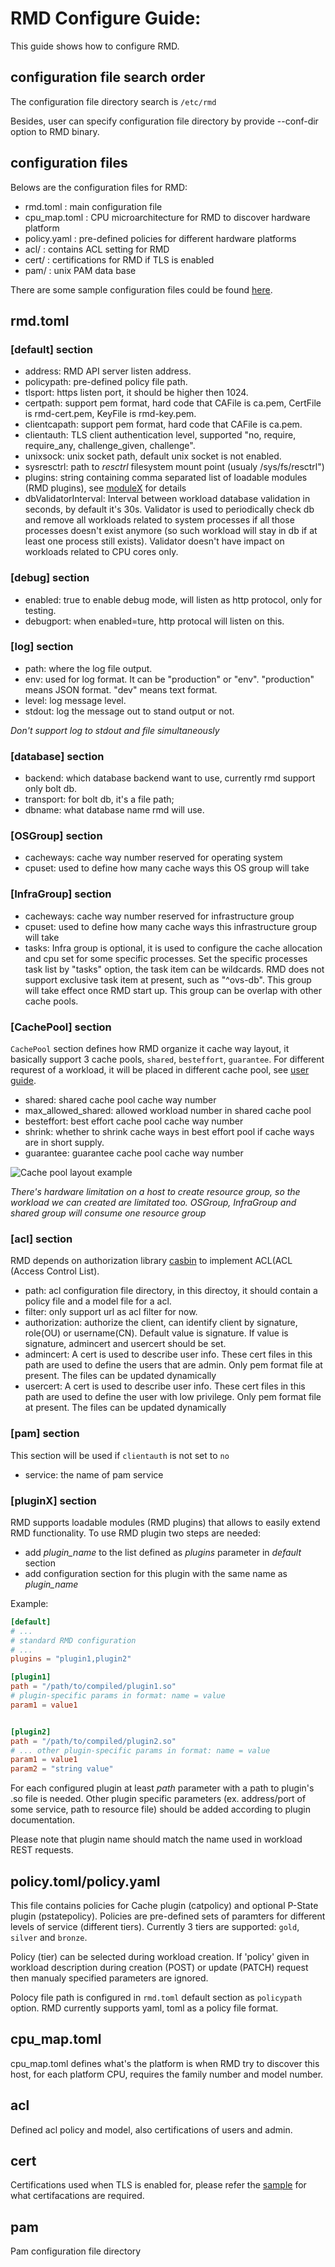 # RMD Configure Guide:

This guide shows how to configure RMD.

## configuration file search order

The configuration file directory search is `/etc/rmd`

Besides, user can specify configuration file directory by provide --conf-dir option
to RMD binary.

## configuration files

Belows are the configuration files for RMD:

* rmd.toml : main configuration file
* cpu_map.toml : CPU microarchitecture for RMD to discover hardware platform
* policy.yaml : pre-defined policies for different hardware platforms
* acl/ : contains ACL setting for RMD
* cert/ : certifications for RMD if TLS is enabled
* pam/ : unix PAM data base

There are some sample configuration files could be found [here](../etc/rmd).

## rmd.toml

### [default] section
* address: RMD API server listen address.
* policypath: pre-defined policy file path.
* tlsport: https listen port, it should be higher then 1024.
* certpath: support pem format, hard code that CAFile is ca.pem, CertFile is rmd-cert.pem, KeyFile is rmd-key.pem.
* clientcapath: support pem format, hard code that CAFile is ca.pem.
* clientauth: TLS client authentication level, supported "no, require, require_any, challenge_given, challenge".
* unixsock: unix socket path, default unix socket is not enabled.
* sysresctrl: path to *resctrl* filesystem mount point (usualy /sys/fs/resctrl")
* plugins: string containing comma separated list of loadable modules (RMD plugins), see [moduleX](#modulex-section) for details
* dbValidatorInterval: Interval between workload database validation in seconds, by default it's 30s. Validator is used to periodically check db
and remove all workloads related to system processes if all those processes doesn't exist anymore (so such workload will stay in db if at least one process still exists). Validator doesn't have impact on workloads related to CPU cores only.

### [debug] section
* enabled: true to enable debug mode, will listen as http protocol, only for testing.
* debugport: when enabled=ture, http protocal will listen on this.

### [log] section
* path: where the log file output.
* env: used for log format. It can be "production" or "env". "production" means JSON format. "dev" means text format.
* level: log message level.
* stdout: log the message out to stand output or not.

*Don't support log to stdout and file simultaneously*

### [database] section
* backend: which database backend want to use, currently rmd support only bolt db.
* transport: for bolt db, it's a file path;
* dbname: what database name rmd will use.


### [OSGroup] section
* cacheways: cache way number reserved for operating system
* cpuset: used to define how many cache ways this OS group will take

### [InfraGroup] section
* cacheways: cache way number reserved for infrastructure group
* cpuset: used to define how many cache ways this infrastructure group will take
* tasks: Infra group is optional, it is used to configure the cache allocation and cpu set for some specific processes. Set the specific processes task list by "tasks" option, the task item can be wildcards. RMD does not support exclusive task item at present, such as "^ovs-db". This group will take effect once RMD start up. This group can be overlap with other cache pools.

### [CachePool] section
`CachePool` section defines how RMD organize it cache way layout, it basically support 3 cache pools, `shared`, `besteffort`, `guarantee`. For different requrest of a workload, it will be placed in different cache pool, see [user guide](UserGuide.md).

* shared: shared cache pool cache way number
* max_allowed_shared: allowed workload number in shared cache pool
* besteffort: best effort cache pool cache way number
* shrink: whether to shrink cache ways in best effort pool if cache ways are in short supply.
* guarantee: guarantee cache pool cache way number

![Cache pool layout example](pic/rmd_pools.png)

*There's hardware limitation on a host to create resource group, so the workload we can created are limitated too. OSGroup, InfraGroup and shared group will consume one resource group*

### [acl] section

RMD depends on authorization library [casbin](https://github.com/casbin/casbin) to implement ACL(ACL (Access Control List).

* path: acl configuration file directory, in this directoy, it should contain a policy file and a model file for a acl.
* filter: only support url as acl filter for now.
* authorization: authorize the client, can identify client by signature, role(OU) or username(CN). Default value is signature. If value is signature, admincert     and usercert should be set.
* admincert: A cert is used to describe user info. These cert files in this path are used to define the users that are admin. Only pem format file at present. The files can be updated dynamically
* usercert: A cert is used to describe user info. These cert files in this path are used to define the user with low privilege. Only pem format file at present. The files can be updated dynamically

### [pam] section
This section will be used if `clientauth` is not set to `no`
* service: the name of pam service

### [pluginX] section

RMD supports loadable modules (RMD plugins) that allows to easily extend RMD functionality. To use RMD plugin two steps are needed:

* add *plugin_name* to the list defined as *plugins* parameter in *default* section
* add configuration section for this plugin with the same name as *plugin_name*

Example:

```toml
[default]
# ...
# standard RMD configuration
# ...
plugins = "plugin1,plugin2"

[plugin1]
path = "/path/to/compiled/plugin1.so"
# plugin-specific params in format: name = value
param1 = value1


[plugin2]
path = "/path/to/compiled/plugin2.so"
# ... other plugin-specific params in format: name = value
param1 = value1
param2 = "string value"
```

For each configured plugin at least *path* parameter with a path to plugin's .so file is needed. Other plugin specific parameters (ex. address/port of some service, path to resource file) should be added according to plugin documentation.

Please note that plugin name should match the name used in workload REST requests.

## policy.toml/policy.yaml
This file contains policies for Cache plugin (catpolicy) and optional P-State plugin (pstatepolicy). Policies are pre-defined sets of paramters for different levels of service (different tiers). Currently 3 tiers are supported: `gold`, `silver` and `bronze`.

Policy (tier) can be selected during workload creation. If 'policy' given in workload description during creation (POST) or update (PATCH) request then manualy specified parameters
are ignored.

Polocy file path is configured in `rmd.toml` default section as `policypath` option. RMD currently supports yaml, toml as a policy file format.

## cpu_map.toml

cpu_map.toml defines what's the platform is when RMD try to discover this host, for each platform CPU, requires the family number and model number.

## acl

Defined acl policy and model, also certifications of users and admin.

## cert

Certifications used when TLS is enabled for, please refer the [sample](../etc/rmd/cert) for what certifacations are required.

## pam

Pam configuration file directory

